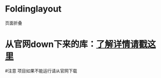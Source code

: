 # Foldinglayout
页面折叠


从官网down下来的库：[了解详情请戳这里](http://components.xamarin.com/view/foldinglayout)
===========================

#注意
项目如果不能运行请从官网下载
